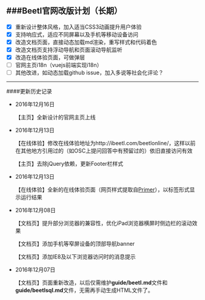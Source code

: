 ###Beetl官网改版计划（长期）
---
- [x] 重新设计整体风格，加入适当CSS3动画提升用户体验
- [x] 支持响应式，适应不同屏幕以及手机等移动设备访问
- [x] 改造文档页面，直接动态加载md渲染，重写样式和代码着色
- [x] 改造文档页支持浮动导航和页面滚动导航监听
- [x] 改造在线体验页面，可做弹层
- [ ] 官网主页i18n（vuejs前端实现i18n）
- [ ] 其他改进，如动态加载github issue，加入多说等社会化评论？

---

####更新历史记录

-   2016年12月16日

    【主页】全新设计的官网主页上线

-   2016年12月13日

    【在线体验】修改在线体验地址为http://ibeetl.com/beetlonline/，这样以前在其他地方引用过的（如OSC上提问回答中有预留过的）依旧直接访问有效

    【主页】去除jQuery依赖，更新Footer栏样式


-   2016年12月13日

    【在线体验】全新的在线体验页面（网页样式提取自[Primer](https://github.com/primer/primer-css)），以标签形式显示运行结果

-   2016年12月08日

    【文档页】提升部分浏览器的兼容性，优化iPad浏览器横屏时侧边栏的滚动效果

    【文档页】添加手机等窄屏设备的顶部导航banner

    【文档页】添加IE8及以下浏览器访问时的消息提示

-   2016年12月07日

    【文档页】页面重新改造，以后仅需维护**guide/beetl.md**文件和**guide/beetlsql.md**文件，无需再手动生成HTML文件了。